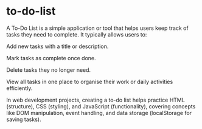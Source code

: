 # to-do-list
A To-Do List is a simple application or tool that helps users keep track of tasks they need to complete. It typically allows users to:

Add new tasks with a title or description.

Mark tasks as complete once done.

Delete tasks they no longer need.

View all tasks in one place to organise their work or daily activities efficiently.

In web development projects, creating a to-do list helps practice HTML (structure), CSS (styling), and JavaScript (functionality), covering concepts like DOM manipulation, event handling, and data storage (localStorage for saving tasks).
